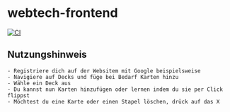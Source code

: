# webtech-frontend
[![CI](https://github.com/NeugebauerElias/webtech-frontend/actions/workflows/ci.yml/badge.svg)](https://github.com/NeugebauerElias/webtech-frontend/actions/workflows/ci.yml)

## Nutzungshinweis
```
- Registriere dich auf der Websitem mit Google beispielsweise
- Navigiere auf Decks und füge bei Bedarf Karten hinzu
- Wähle ein Deck aus
- Du kannst nun Karten hinzufügen oder lernen indem du sie per Click flippst
- Möchtest du eine Karte oder einen Stapel löschen, drück auf das X
```

